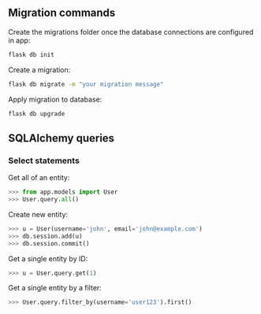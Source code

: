 ## Migration commands

Create the migrations folder once the database connections are configured in app:
```sh
flask db init
```

Create a migration:
```sh
flask db migrate -m "your migration message"
```

Apply migration to database:
```sh
flask db upgrade
```

## SQLAlchemy queries

### Select statements

Get all of an entity:
```py
>>> from app.models import User
>>> User.query.all()
```

Create new entity:
```py
>>> u = User(username='john', email='john@example.com')
>>> db.session.add(u)
>>> db.session.commit()
```

Get a single entity by ID:
```py
>>> u = User.query.get(1)
```

Get a single entity by a filter:
```py
>>> User.query.filter_by(username='user123').first()
```
